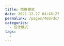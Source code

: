```yaml
---
title: 策略模式
date: 2021-12-27 04:48:27
permalink: /pages/4607dc/
categories:
  - 设计模式
tags:
  - 
---
```

